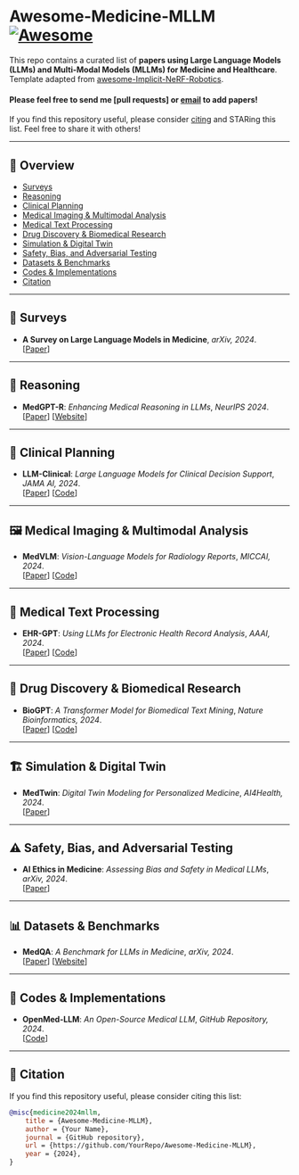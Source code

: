 # Awesome-Medicine-MLLM [![Awesome](https://cdn.rawgit.com/sindresorhus/awesome/d7305f38d29fed78fa85652e3a63e154dd8e8829/media/badge.svg)](https://github.com/sindresorhus/awesome)

This repo contains a curated list of **papers using Large Language Models (LLMs) and Multi-Modal Models (MLLMs) for Medicine and Healthcare**.  
Template adapted from [awesome-Implicit-NeRF-Robotics](https://github.com/zubair-irshad/Awesome-Implicit-NeRF-Robotics).  

#### Please feel free to send me [pull requests] or [email](mailto:jiangmaowei@sia.cn) to add papers!  

If you find this repository useful, please consider [citing](#citation) and STARing this list. Feel free to share it with others!  

---

## 📌 Overview  

- [Surveys](#surveys)  
- [Reasoning](#reasoning)  
- [Clinical Planning](#clinical-planning)  
- [Medical Imaging & Multimodal Analysis](#medical-imaging--multimodal-analysis)  
- [Medical Text Processing](#medical-text-processing)  
- [Drug Discovery & Biomedical Research](#drug-discovery--biomedical-research)  
- [Simulation & Digital Twin](#simulation--digital-twin)  
- [Safety, Bias, and Adversarial Testing](#safety-bias-and-adversarial-testing)  
- [Datasets & Benchmarks](#datasets--benchmarks)  
- [Codes & Implementations](#codes--implementations)  
- [Citation](#citation)  

---

## 📑 Surveys  
- **A Survey on Large Language Models in Medicine**, *arXiv, 2024*.  
  [[Paper](https://arxiv.org/abs/2406.XXXX)]  

---

## 🧠 Reasoning  
- **MedGPT-R**: *Enhancing Medical Reasoning in LLMs*, *NeurIPS 2024*.  
  [[Paper](https://arxiv.org/abs/2406.XXXX)] [[Website](https://medgpt.org)]  

---

## 🏥 Clinical Planning  
- **LLM-Clinical**: *Large Language Models for Clinical Decision Support*, *JAMA AI, 2024*.  
  [[Paper](https://arxiv.org/abs/2406.XXXX)] [[Code](https://github.com/LLM-Clinical)]  

---

## 🖼️ Medical Imaging & Multimodal Analysis  
- **MedVLM**: *Vision-Language Models for Radiology Reports*, *MICCAI, 2024*.  
  [[Paper](https://arxiv.org/abs/2406.XXXX)] [[Code](https://github.com/MedVLM)]  

---

## 📜 Medical Text Processing  
- **EHR-GPT**: *Using LLMs for Electronic Health Record Analysis*, *AAAI, 2024*.  
  [[Paper](https://arxiv.org/abs/2406.XXXX)] [[Code](https://github.com/EHR-GPT)]  

---

## 💊 Drug Discovery & Biomedical Research  
- **BioGPT**: *A Transformer Model for Biomedical Text Mining*, *Nature Bioinformatics, 2024*.  
  [[Paper](https://arxiv.org/abs/2406.XXXX)] [[Code](https://github.com/microsoft/BioGPT)]  

---

## 🏗️ Simulation & Digital Twin  
- **MedTwin**: *Digital Twin Modeling for Personalized Medicine*, *AI4Health, 2024*.  
  [[Paper](https://arxiv.org/abs/2406.XXXX)]  

---

## ⚠️ Safety, Bias, and Adversarial Testing  
- **AI Ethics in Medicine**: *Assessing Bias and Safety in Medical LLMs*, *arXiv, 2024*.  
  [[Paper](https://arxiv.org/abs/2406.XXXX)]  

---

## 📊 Datasets & Benchmarks  
- **MedQA**: *A Benchmark for LLMs in Medicine*, *arXiv, 2024*.  
  [[Paper](https://arxiv.org/abs/2406.XXXX)] [[Website](https://medqa-benchmark.org)]  

---

## 💾 Codes & Implementations  
- **OpenMed-LLM**: *An Open-Source Medical LLM*, *GitHub Repository, 2024*.  
  [[Code](https://github.com/OpenMed-LLM)]  

---

## 📌 Citation  
If you find this repository useful, please consider citing this list:  

```bibtex
@misc{medicine2024mllm,
    title = {Awesome-Medicine-MLLM},
    author = {Your Name},
    journal = {GitHub repository},
    url = {https://github.com/YourRepo/Awesome-Medicine-MLLM},
    year = {2024},
}
